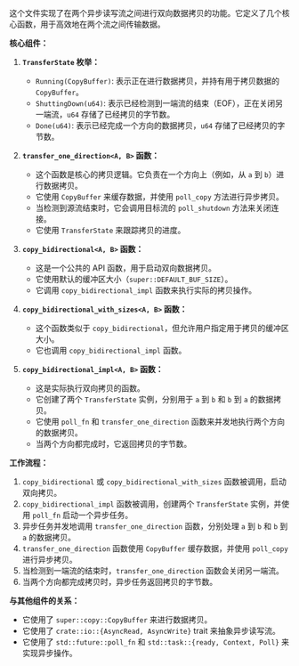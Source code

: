 这个文件实现了在两个异步读写流之间进行双向数据拷贝的功能。它定义了几个核心函数，用于高效地在两个流之间传输数据。

**核心组件：**

1.  **`TransferState` 枚举：**
    *   `Running(CopyBuffer)`: 表示正在进行数据拷贝，并持有用于拷贝数据的 `CopyBuffer`。
    *   `ShuttingDown(u64)`: 表示已经检测到一端流的结束（EOF），正在关闭另一端流，`u64` 存储了已经拷贝的字节数。
    *   `Done(u64)`: 表示已经完成一个方向的数据拷贝，`u64` 存储了已经拷贝的字节数。

2.  **`transfer_one_direction<A, B>` 函数：**
    *   这个函数是核心的拷贝逻辑。它负责在一个方向上（例如，从 `a` 到 `b`）进行数据拷贝。
    *   它使用 `CopyBuffer` 来缓存数据，并使用 `poll_copy` 方法进行异步拷贝。
    *   当检测到源流结束时，它会调用目标流的 `poll_shutdown` 方法来关闭连接。
    *   它使用 `TransferState` 来跟踪拷贝的进度。

3.  **`copy_bidirectional<A, B>` 函数：**
    *   这是一个公共的 API 函数，用于启动双向数据拷贝。
    *   它使用默认的缓冲区大小（`super::DEFAULT_BUF_SIZE`）。
    *   它调用 `copy_bidirectional_impl` 函数来执行实际的拷贝操作。

4.  **`copy_bidirectional_with_sizes<A, B>` 函数：**
    *   这个函数类似于 `copy_bidirectional`，但允许用户指定用于拷贝的缓冲区大小。
    *   它也调用 `copy_bidirectional_impl` 函数。

5.  **`copy_bidirectional_impl<A, B>` 函数：**
    *   这是实际执行双向拷贝的函数。
    *   它创建了两个 `TransferState` 实例，分别用于 `a` 到 `b` 和 `b` 到 `a` 的数据拷贝。
    *   它使用 `poll_fn` 和 `transfer_one_direction` 函数来并发地执行两个方向的数据拷贝。
    *   当两个方向都完成时，它返回拷贝的字节数。

**工作流程：**

1.  `copy_bidirectional` 或 `copy_bidirectional_with_sizes` 函数被调用，启动双向拷贝。
2.  `copy_bidirectional_impl` 函数被调用，创建两个 `TransferState` 实例，并使用 `poll_fn` 启动一个异步任务。
3.  异步任务并发地调用 `transfer_one_direction` 函数，分别处理 `a` 到 `b` 和 `b` 到 `a` 的数据拷贝。
4.  `transfer_one_direction` 函数使用 `CopyBuffer` 缓存数据，并使用 `poll_copy` 进行异步拷贝。
5.  当检测到一端流的结束时，`transfer_one_direction` 函数会关闭另一端流。
6.  当两个方向都完成拷贝时，异步任务返回拷贝的字节数。

**与其他组件的关系：**

*   它使用了 `super::copy::CopyBuffer` 来进行数据拷贝。
*   它使用了 `crate::io::{AsyncRead, AsyncWrite}` trait 来抽象异步读写流。
*   它使用了 `std::future::poll_fn` 和 `std::task::{ready, Context, Poll}` 来实现异步操作。
